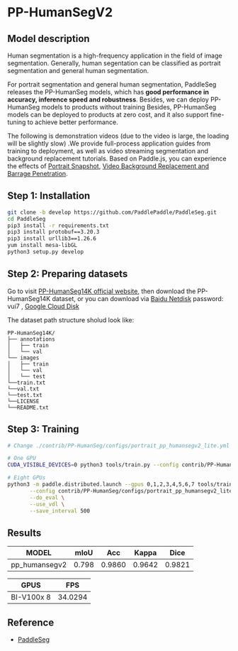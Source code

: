 # PP-HumanSegV2

## Model description

Human segmentation is a high-frequency application in the field of image segmentation.
Generally, human segentation can be classified as portrait segmentation and general human segmentation.

For portrait segmentation and general human segmentation, PaddleSeg releases the PP-HumanSeg models, which has **good performance in accuracy, inference speed and robustness**. Besides, we can deploy PP-HumanSeg models to products without training
Besides, PP-HumanSeg models can be deployed to products at zero cost, and it also support fine-tuning to achieve better performance.

The following is demonstration videos (due to the video is large, the loading will be slightly slow) .We provide full-process application guides from training to deployment, as well as video streaming segmentation and background replacement tutorials. Based on Paddle.js, you can experience the effects of [Portrait Snapshot](https://paddlejs.baidu.com/humanseg), [Video Background Replacement and Barrage Penetration](https://www.paddlepaddle.org.cn/paddlejs).

## Step 1: Installation

```bash
git clone -b develop https://github.com/PaddlePaddle/PaddleSeg.git
cd PaddleSeg
pip3 install -r requirements.txt
pip3 install protobuf==3.20.3 
pip3 install urllib3==1.26.6
yum install mesa-libGL
python3 setup.py develop
```

## Step 2: Preparing datasets

Go to visit [PP-HumanSeg14K official website](https://paperswithcode.com/dataset/pp-humanseg14k), then download the PP-HumanSeg14K dataset, or you can download via [Baidu Netdisk](https://pan.baidu.com/s/1Buy74e5ymu2vXYlYfGvBHg) password: vui7 , [Google Cloud Disk](https://drive.google.com/file/d/1eEIV9lM2Kl1Ejcj3Cuht8EHN5eNF8Zjn/view?usp=sharing)

The dataset path structure sholud look like:

```
PP-HumanSeg14K/
├── annotations
│   ├── train
│   └── val
└── images
│   ├── train
│   └── val
│   └── test
└──train.txt
└──val.txt
└──test.txt
└──LICENSE
└──README.txt

```


## Step 3: Training

```bash
# Change ./contrib/PP-HumanSeg/configs/portrait_pp_humansegv2_lite.yml dataset path as your dateset path 

# One GPU
CUDA_VISIBLE_DEVICES=0 python3 tools/train.py --config contrib/PP-HumanSeg/configs/portrait_pp_humansegv2_lite.yml --save_dir output/human_pp_humansegv2_lite --save_interval 500 --do_eval --use_vdl

# Eight GPUs
python3 -m paddle.distributed.launch --gpus 0,1,2,3,4,5,6,7 tools/train.py \
       --config contrib/PP-HumanSeg/configs/portrait_pp_humansegv2_lite.yml \
       --do_eval \
       --use_vdl \
       --save_interval 500
```

## Results

| MODEL         | mIoU    |Acc     | Kappa  |Dice   |
| ----------    | ------  |------  |--------|-----  |
| pp_humansegv2 | 0.798   |0.9860  |0.9642  |0.9821 |

| GPUS       | FPS     | 
| ---------- | ------  |
| BI-V100x 8 | 34.0294 |

## Reference
- [PaddleSeg](https://github.com/PaddlePaddle/PaddleSeg)